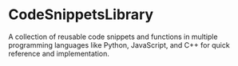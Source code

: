 # CodeSnippetsLibrary
A collection of reusable code snippets and functions in multiple programming languages like Python, JavaScript, and C++ for quick reference and implementation.
